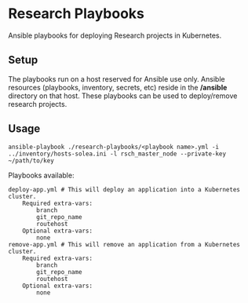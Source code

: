 # Research Playbooks
Ansible playbooks for deploying Research projects in Kubernetes.

## Setup
The playbooks run on a host reserved for Ansible use only.  Ansible resources (playbooks, inventory, secrets, etc) reside in the **/ansible** directory on that host.  These playbooks can be used to deploy/remove research projects.

## Usage
```
ansible-playbook ./research-playbooks/<playbook name>.yml -i ../inventory/hosts-solea.ini -l rsch_master_node --private-key ~/path/to/key
```

Playbooks available:
```
deploy-app.yml # This will deploy an application into a Kubernetes cluster.
    Required extra-vars:
        branch
        git_repo_name
        routehost
    Optional extra-vars:
        none
remove-app.yml # This will remove an application from a Kubernetes cluster.
    Required extra-vars:
        branch
        git_repo_name
        routehost
    Optional extra-vars:
        none
```